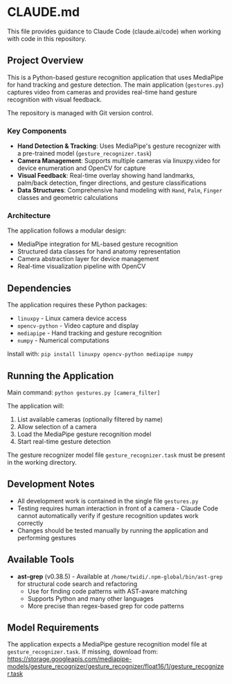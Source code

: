# CLAUDE.md

This file provides guidance to Claude Code (claude.ai/code) when working with code in this repository.

## Project Overview

This is a Python-based gesture recognition application that uses MediaPipe for hand tracking and gesture detection. The main application (`gestures.py`) captures video from cameras and provides real-time hand gesture recognition with visual feedback.

The repository is managed with Git version control.

### Key Components

- **Hand Detection & Tracking**: Uses MediaPipe's gesture recognizer with a pre-trained model (`gesture_recognizer.task`)
- **Camera Management**: Supports multiple cameras via linuxpy.video for device enumeration and OpenCV for capture
- **Visual Feedback**: Real-time overlay showing hand landmarks, palm/back detection, finger directions, and gesture classifications
- **Data Structures**: Comprehensive hand modeling with `Hand`, `Palm`, `Finger` classes and geometric calculations

### Architecture

The application follows a modular design:
- MediaPipe integration for ML-based gesture recognition
- Structured data classes for hand anatomy representation
- Camera abstraction layer for device management
- Real-time visualization pipeline with OpenCV

## Dependencies

The application requires these Python packages:
- `linuxpy` - Linux camera device access
- `opencv-python` - Video capture and display
- `mediapipe` - Hand tracking and gesture recognition
- `numpy` - Numerical computations

Install with: `pip install linuxpy opencv-python mediapipe numpy`

## Running the Application

Main command: `python gestures.py [camera_filter]`

The application will:
1. List available cameras (optionally filtered by name)
2. Allow selection of a camera
3. Load the MediaPipe gesture recognition model
4. Start real-time gesture detection

The gesture recognizer model file `gesture_recognizer.task` must be present in the working directory.

## Development Notes

- All development work is contained in the single file `gestures.py`
- Testing requires human interaction in front of a camera - Claude Code cannot automatically verify if gesture recognition updates work correctly
- Changes should be tested manually by running the application and performing gestures

## Available Tools

- **ast-grep** (v0.38.5) - Available at `/home/twidi/.npm-global/bin/ast-grep` for structural code search and refactoring
  - Use for finding code patterns with AST-aware matching
  - Supports Python and many other languages
  - More precise than regex-based grep for code patterns

## Model Requirements

The application expects a MediaPipe gesture recognition model file at `gesture_recognizer.task`. If missing, download from:
https://storage.googleapis.com/mediapipe-models/gesture_recognizer/gesture_recognizer/float16/1/gesture_recognizer.task